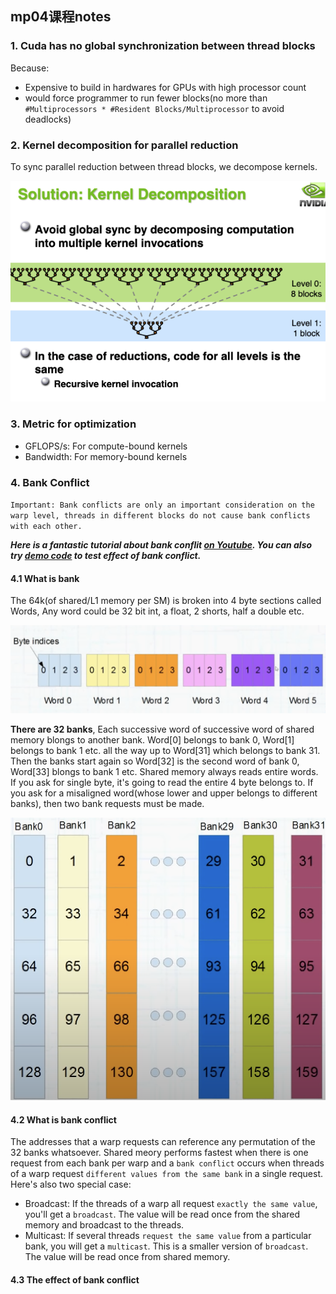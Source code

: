 ## mp04课程notes

### 1. Cuda has no global synchronization between thread blocks
Because:

 - Expensive to build in hardwares for GPUs with high processor count
 - would force programmer to run fewer blocks(no more than `#Multiprocessors * #Resident Blocks/Multiprocessor` to avoid deadlocks)

### 2. Kernel decomposition for parallel reduction
To sync parallel reduction between thread blocks, we decompose kernels.

![](../imgs/mp04_note1.png)

### 3. Metric for optimization

 - GFLOPS/s: For compute-bound kernels
 - Bandwidth: For memory-bound kernels


### 4. Bank Conflict
`Important: Bank conflicts are only an important consideration on the warp level, threads in different blocks do not cause bank conflicts with each other. `

***Here is a fantastic tutorial about bank conflit [on Youtube](https://www.youtube.com/watch?v=CZgM3DEBplE). You can also try [demo code](../tools/bank_conflict.cu) to test effect of bank conflict.***

#### 4.1 What is bank
The 64k(of shared/L1 memory per SM) is broken into 4 byte sections called Words, Any word could be 32 bit int, a float, 2 shorts, half a double etc.

![](../imgs/mp04_note2.png)

**There are 32 banks**, Each successive word of successive word of shared memory blongs to another bank. Word[0] belongs to bank 0, Word[1] belongs to bank 1 etc. all the way up to Word[31] which belongs to bank 31. Then the banks start again so Word[32] is the second word of bank 0, Word[33] blongs to bank 1 etc. Shared memory always reads entire words. If you ask for single byte, it's going to read the entire 4 byte belongs to. If you ask for a misaligned word(whose lower and upper belongs to different banks), then two bank requests must be made.

![](../imgs/mp04_note4.png)


#### 4.2 What is bank conflict
The addresses that a warp requests can reference any permutation of the 32 banks whatsoever. Shared meory performs fastest when there is one request from each bank per warp and a `bank conflict` occurs when threads of a warp request `different values from the same bank` in a single request. Here's also two special case:
 - Broadcast: If the threads of a warp all request `exactly the same value`, you'll get a `broadcast`. The value will be read once from the shared memory and broadcast to the threads.
 - Multicast: If several threads `request the same value` from a particular bank, you will get a `multicast`. This is a smaller version of `broadcast`. The value will be read once from shared memory.

 #### 4.3 The effect of bank conflict
 










